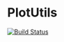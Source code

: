 # PlotUtils

[![Build Status](https://travis-ci.org/tbreloff/PlotUtils.jl.svg?branch=master)](https://travis-ci.org/tbreloff/PlotUtils.jl)
